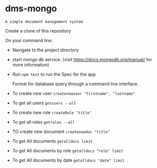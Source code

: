 # dms-mongo

```A simple document management system```

Create a clone of this repository

On your command line: 
- Navigate to the project directory
- start mongo db service. (visit https://docs.mongodb.org/manual/ for more information)
- Run `npm test` to run the Spec for the app

  Format for database query through a command line interface.
- To create new user
```createnewuser "firstname", "lastname"```

- To get all users
```getusers --all```

- To create new role
```createRole "title"```

- To get all roles
```getroles --all```

- TO create new document
```createnewdoc "title"```

- To get All documents
```getalldocs limit```

- To get All documents by role
```getalldocs "role" limit```

- To get All documents by date
```getalldocs "date" limit```